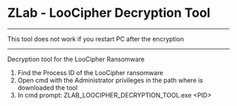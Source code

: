 # ZLab -  LooCipher Decryption Tool

**************************************************************
This tool does not work if you restart PC after the encryption
**************************************************************

Decryption tool for the LooCipher Ransomware
1. Find the Process ID of the LooCipher ransomware
2. Open cmd with the Administrator privileges in the path where is downloaded the tool
3. In cmd prompt: ZLAB_LOOCIPHER_DECRYPTION_TOOL.exe \<PID\> 

